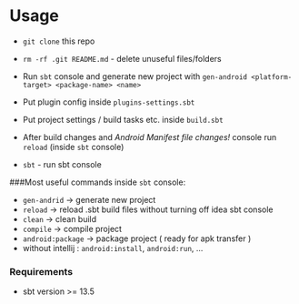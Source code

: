 # Usage
* `git clone` this repo
* `rm -rf .git README.md` - delete unuseful files/folders
* Run `sbt` console and generate new project with `gen-android <platform-target> <package-name> <name>`
* Put plugin config inside `plugins-settings.sbt`
* Put project settings / build tasks etc. inside `build.sbt`
* After build changes and *Android Manifest file changes!*  console run `reload` (inside `sbt` console)



* `sbt` - run sbt console

###Most useful commands inside `sbt` console:

* `gen-andrid` -> generate new project 
* `reload` -> reload .sbt build files without turning off idea sbt console 
* `clean` -> clean build
* `compile` -> compile project
* `android:package` -> package project ( ready for apk transfer )
*  without intellij : `android:install`, `android:run`, ...


### Requirements

* sbt version >= 13.5

